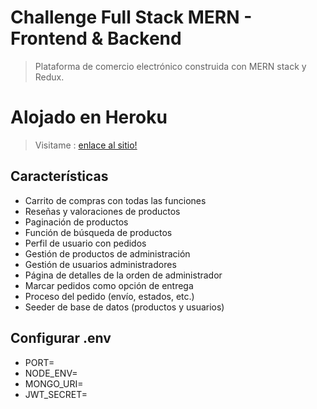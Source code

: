 # Challenge Full Stack MERN - Frontend & Backend

> Plataforma de comercio electrónico construida con MERN stack y Redux.

# Alojado en Heroku

> Visitame : [enlace al sitio!](https://gungla-mern.herokuapp.com/)

## Características

- Carrito de compras con todas las funciones
- Reseñas y valoraciones de productos
- Paginación de productos
- Función de búsqueda de productos
- Perfil de usuario con pedidos
- Gestión de productos de administración
- Gestión de usuarios administradores
- Página de detalles de la orden de administrador
- Marcar pedidos como opción de entrega
- Proceso del pedido (envío, estados, etc.)
- Seeder de base de datos (productos y usuarios)

## Configurar .env

- PORT=
- NODE_ENV=
- MONGO_URI=
- JWT_SECRET=